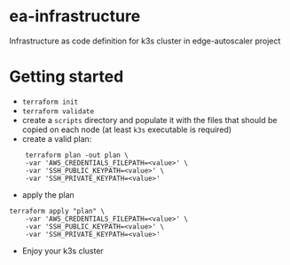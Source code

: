 # ea-infrastructure
Infrastructure as code definition for k3s cluster in edge-autoscaler project

# Getting started
- `terraform init`
- `terraform validate`
- create a `scripts` directory and populate it with the files that should be copied on each node (at least `k3s` executable is required)
- create a valid plan:
```
    terraform plan -out plan \  
    -var 'AWS_CREDENTIALS_FILEPATH=<value>' \  
    -var 'SSH_PUBLIC_KEYPATH=<value>' \  
    -var 'SSH_PRIVATE_KEYPATH=<value>'
```
- apply the plan
```
terraform apply "plan" \  
    -var 'AWS_CREDENTIALS_FILEPATH=<value>' \  
    -var 'SSH_PUBLIC_KEYPATH=<value>' \  
    -var 'SSH_PRIVATE_KEYPATH=<value>'
```
- Enjoy your k3s cluster